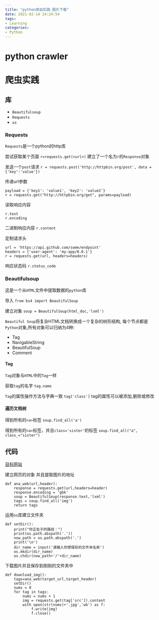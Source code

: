 ```yaml
---
title: "python爬虫实践-图片下载"
date: 2021-02-14 14:24:54
tags:
- Learning
categories:
- Python
---
```


python crawler
==============

# 爬虫实践 #


## 库 ##
- `Beautifulsoup`
- `Requests`
- `os`

### Requests ###
`Requests`是一个python的http库

尝试获取某个页面
`r=requests.get(<url>)`
建立了一个名为`r`的`Response`对象

发送一个`post`请求
`r = requests.post('http://httpbin.org/post', data = {'key':'value'})`

传递url参数
```
payload = {'key1': 'value1', 'key2': 'value2'}
r = requests.get("http://httpbin.org/get", params=payload)
```

读取响应内容
```
r.text
r.encoding
```

二进制响应内容
`r.content`

定制请求头
```
url = 'https://api.github.com/some/endpoint'
headers = {'user-agent': 'my-app/0.0.1'}
r = requests.get(url, headers=headers)
```

响应状态码
`r.status_code`

### Beautifulsoup ###
这是一个从`HTML`文件中提取数据的`python`库

导入
`from bs4 import BeautifulSoup`

建立对象
`soup = BeautifulSoup(html_doc,'lxml')`

`Beautiful Soup`将复杂HTML文档转换成一个复杂的树形结构,
每个节点都是`Python`对象,所有对象可以归纳为4种:
- Tag
- NavigableString 
- BeautifulSoup 
- Comment

#### Tag ####
`Tag`对象与`HTML`中的`Tag`一样

获取`tag`的名字
`tag.name`

`Tag`的属性操作方法与字典一致
`tag['class']`
tag的属性可以被添加,删除或修改

#### 遍历文档树 ####
得到所有的`<a>`标签
`soup.find_all('a')`

得到所有的`<a>`标签，并且`class='sister'`的标签
`soup.find_all("a", class_="sister")`

## 代码 ##
<a href="http://www.netbian.com/">目标网站</a>

建立网页的对象
并且提取图片的地址

```
def ana_web(url,header):
    response = requests.get(url,headers=header)
    response.encoding = 'gbk'
    soup = BeautifulSoup(response.text,'lxml')
    tags = soup.find_all('img')
    return tags
```

运用`os`库建立文件夹
```
def setDir():
    print("你正处于的路径：")
    print(os.path.abspath('.'))
    now_path = os.path.abspath('.')
    print('\n')
    dir_name = input('请输入你想保存的文件夹名称')
    os.mkdir(dir_name)
    os.chdir(now_path+'/'+dir_name)

```

下载图片并且保存到刚刚的文件夹中
```
def download_img():
    tags=ana_web(target_url,target_header)
    setDir()
    nums = 0
    for tag in tags:
        nums = nums + 1
        img = requests.get(tag['src']).content
        with open(str(nums)+'.jpg','wb') as f:
            f.write(img)
            f.close()
```


